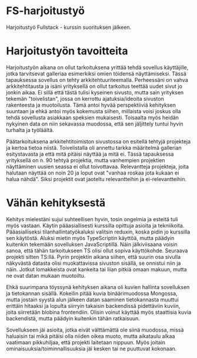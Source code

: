 # FS-harjoitustyö
Harjoitustyö Fullstack - kurssin suorituksen jälkeen.

# Harjoitustyön tavoitteita
Harjoitustyön aikana on ollut tarkoituksena yrittää tehdä sovellus käyttäjille, jotka tarvitsevat 
galleriaa esimerkiksi omien töidensä näyttämiseksi. Tässä tapauksessa sovellus on tehty 
arkkitehtuuriteemalla. Perheessäni on vahva arkkitehtitausta ja isäni yrityksellä on ollut tarkoitus 
teettää uudet sivut jo jonkin aikaa. Ei sillä että tästä tulisi kyseinen sivusto, mutta sain yrityksen 
tekemän "toivelistan", jossa on kerrottu ajatuksia/ideoita sivuston rakenteesta ja muotoilusta. 
Tämä antoi hyvää perspektiiviä kehityksen suuntaan ja ehkä antoi myös kokemusta siihen, 
millaista voisi joskus olla tehdä sovellusta asiakkaan speksien mukaisesti. Toisaalta myös heidän 
nykyinen data on niin sekavassa muodossa, että sen jäljittely tuntui hyvin turhalta ja työläältä.

Päätarkoituksena arkkitehtitoimiston sivustossa on esitellä tehtyjä projekteja ja kertoa tietoa niistä. 
Toivelistalla oli annettu tarkka määritelmä gallerian esitystavasta ja että mitä pitäisi näyttää ja 
mitä ei. Tässä tapauksessa yrityksellä on n. 90 tehtyä projektia, mutta vanhempien projektien 
näyttäminen uusien seassa ei ollut toivottavaa. Relevantteja projekteja, joita halutaan näyttää on 
noin 20 ja loput ovat "vanhaa roskaa jota kukaan ei halua nähdä". Siksi projektit ovat jaoteltu 
relevantteihin ja ei-relevantteihin. 

# Vähän kehityksestä
Kehitys mielestäni sujui suhteellisen hyvin, tosin ongelmia ja esteitä tuli myös vastaan.
Käytin pääasiallisesti kurssilla opittuja asioita ja tekniikoita. Pääasialliseksi tilanhallintatyökaluksi
valitsin reduxin, koska pidin jo kurssilla sen käytöstä. Aluksi mietin myös TypeScriptin käyttöä, mutta 
päädyin kuitenkin tekemään sovelluksen JavaScriptillä. Näin jälkiviisaana voisin sanoa, että tähän 
tarkoitukseen TS olisi ollut sopiva käyttökohde. Seuraava projekti sitten TS:llä. Pyrin projektin 
aikana siihen, että suurin osa sivulla näkyvästä datasta olisi muokattavissa sivuston sisällä, se 
onnistui niin ja näin. Jotkut lomakkeista ovat kankeita tai liian pitkiä omaan makuun, mutta ne ovat 
datan mukaan muotoiltu. 

Ehkä suurimpana töyssynä kehityksen aikana oli kuvien hallinta sovelluksen ja tietokannan sisällä.
Kokeilin pitää kuvia binäärimuodossa Mongossa, mutta jostain syystä alun jälkeen datan saaminen 
tietokannasta muuttui erittäin hitaaksi ja lopulta siirryin takaisin backendissä pidettäviin kuviin, 
joita siirretään blobina frontendiin. Olisin voinut käyttää myös staattisia kuvia backendistä, mutta 
päädyin kuitenkin tähän ratkaisuun. 

Sovellukseen jäi asioita, jotka eivät välttämättä ole siinä muodossa, missä haluaisin tai mikä pitäisi 
olla niiden oikea muoto, mutta aikataulu alkaa vaatimaan pikkuhiljaa, että projekti laitetaan nippuun. 
Myös joitain ominaisuuksia/toiminnallisuuksia jäi kesken tai ne puuttuvat kokonaan. 
